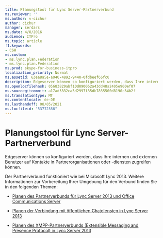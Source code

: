 ```yaml
---
title: Planungstool für Lync Server-Partnerverbund
ms.reviewer: ''
ms.author: v-cichur
author: cichur
manager: serdars
ms.date: 4/8/2016
audience: ITPro
ms.topic: article
f1.keywords:
- CSH
ms.custom:
- ms.lync.plan.Federation
- ms.lync.plan.Federation
ms.prod: skype-for-business-itpro
localization_priority: Normal
ms.assetid: 63ea8a5e-a040-4892-9440-0fdbeef66fc0
description: Edgeserver können so konfiguriert werden, dass Ihre internen und externen Benutzer auf Kontakte in Partnerorganisationen oder -diensten zugreifen können.
ms.openlocfilehash: 05683829abf10d090062a43dd48a2405e900ef07
ms.sourcegitcommit: a17ad3332ca5d2997f85db7835500d8190c34b2f
ms.translationtype: MT
ms.contentlocale: de-DE
ms.lasthandoff: 08/05/2021
ms.locfileid: "53772386"
---
```

# <a name="lync-server-federation-planning-tool"></a>Planungstool für Lync Server-Partnerverbund
 
Edgeserver können so konfiguriert werden, dass Ihre internen und externen Benutzer auf Kontakte in Partnerorganisationen oder -diensten zugreifen können.
  
 Der Partnerverbund funktioniert wie bei Microsoft Lync 2013. Weitere Informationen zur Vorbereitung Ihrer Umgebung für den Verbund finden Sie in den folgenden Themen:
  
- [Planen des Partnerverbunds für Lync Server 2013 und Office Communications Server](/previous-versions/office/lync-server-2013/lync-server-2013-planning-for-lync-server-and-office-communications-server-federation)
    
- [Planen der Verbindung mit öffentlichen Chatdiensten in Lync Server 2013](/previous-versions/office/lync-server-2013/lync-server-2013-planning-for-public-instant-messaging-connectivity)
    
- [Planen des XMPP-Partnerverbunds (Extensible Messaging and Presence Protocol) in Lync Server 2013](/previous-versions/office/lync-server-2013/lync-server-2013-planning-for-extensible-messaging-and-presence-protocol-xmpp-federation)
